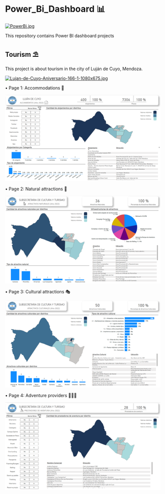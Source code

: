 # Power_Bi_Dashboard 📊

[![PowerBi.jpg](https://i.postimg.cc/m200cNmg/PowerBi.jpg)](https://postimg.cc/1frW26xk)

This repository contains Power BI dashboard projects

## Tourism ⛱

  This project is about tourism in the city of Luján de Cuyo, Mendoza.

[![Lujan-de-Cuyo-Aniversario-166-1-1080x675.jpg](https://i.postimg.cc/MTNckFYS/Lujan-de-Cuyo-Aniversario-166-1-1080x675.jpg)](https://postimg.cc/njKVBT5R)

• Page 1: Accommodations 🏨

![Page 1](https://github.com/AndresjAquino/Power_Bi_Dashboard/blob/main/01_Tourism/Page_1.png?raw=true)

• Page 2: Natural attractions 🗻

![Page 2](https://github.com/AndresjAquino/Power_Bi_Dashboard/blob/main/01_Tourism/Page_2.png?raw=true)

• Page 3: Cultural attractions 🎭

![Page 3](https://github.com/AndresjAquino/Power_Bi_Dashboard/blob/main/01_Tourism/Page_3.png?raw=true)

• Page 4: Adventure providers 🚣‍♂️🤿

![Page 4](https://github.com/AndresjAquino/Power_Bi_Dashboard/blob/main/01_Tourism/Page_4.png?raw=true)
